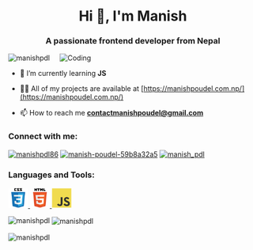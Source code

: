 
<h1 align="center">Hi 👋, I'm Manish</h1>
<h3 align="center">A passionate frontend developer from Nepal</h3>
<img align="right" alt="Coding" width="400" src="https://i.pinimg.com/originals/81/17/8b/81178b47a8598f0c81c4799f2cdd4057.gif">

<p align="left"> <img src="https://komarev.com/ghpvc/?username=manishpdl&label=Profile%20views&color=0e75b6&style=flat" alt="manishpdl" /> </p>

- 🌱 I’m currently learning **JS**

- 👨‍💻 All of my projects are available at [https://manishpoudel.com.np/](https://manishpoudel.com.np/)

- 📫 How to reach me **contactmanishpoudel@gmail.com**

<h3 align="left">Connect with me:</h3>
<p align="left">
<a href="https://twitter.com/manishpdl86" target="blank"><img align="center" src="https://raw.githubusercontent.com/rahuldkjain/github-profile-readme-generator/master/src/images/icons/Social/twitter.svg" alt="manishpdl86" height="30" width="40" /></a>
<a href="https://linkedin.com/in/manish-poudel-59b8a32a5" target="blank"><img align="center" src="https://raw.githubusercontent.com/rahuldkjain/github-profile-readme-generator/master/src/images/icons/Social/linked-in-alt.svg" alt="manish-poudel-59b8a32a5" height="30" width="40" /></a>
<a href="https://instagram.com/manish_pdl" target="blank"><img align="center" src="https://raw.githubusercontent.com/rahuldkjain/github-profile-readme-generator/master/src/images/icons/Social/instagram.svg" alt="manish_pdl" height="30" width="40" /></a>
</p>

<h3 align="left">Languages and Tools:</h3>
<p align="left"> <a href="https://www.w3schools.com/css/" target="_blank" rel="noreferrer"> <img src="https://raw.githubusercontent.com/devicons/devicon/master/icons/css3/css3-original-wordmark.svg" alt="css3" width="40" height="40"/> </a> <a href="https://www.w3.org/html/" target="_blank" rel="noreferrer"> <img src="https://raw.githubusercontent.com/devicons/devicon/master/icons/html5/html5-original-wordmark.svg" alt="html5" width="40" height="40"/> </a> <a href="https://developer.mozilla.org/en-US/docs/Web/JavaScript" target="_blank" rel="noreferrer"> <img src="https://raw.githubusercontent.com/devicons/devicon/master/icons/javascript/javascript-original.svg" alt="javascript" width="40" height="40"/> </a> </p>

<p><img align="left" src="https://github-readme-stats.vercel.app/api/top-langs?username=manishpdl&show_icons=true&locale=en&layout=compact" alt="manishpdl" /></p>

<p>&nbsp;<img align="center" src="https://github-readme-stats.vercel.app/api?username=manishpdl&show_icons=true&locale=en" alt="manishpdl" /></p>

<p><img align="center" src="https://github-readme-streak-stats.herokuapp.com/?user=manishpdl&" alt="manishpdl" /></p>
